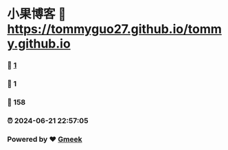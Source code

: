 # 小果博客 :link: https://tommyguo27.github.io/tommy.github.io 
### :page_facing_up: [1](https://tommyguo27.github.io/tommy.github.io/tag.html) 
### :speech_balloon: 1 
### :hibiscus: 158 
### :alarm_clock: 2024-06-21 22:57:05 
### Powered by :heart: [Gmeek](https://github.com/Meekdai/Gmeek)
